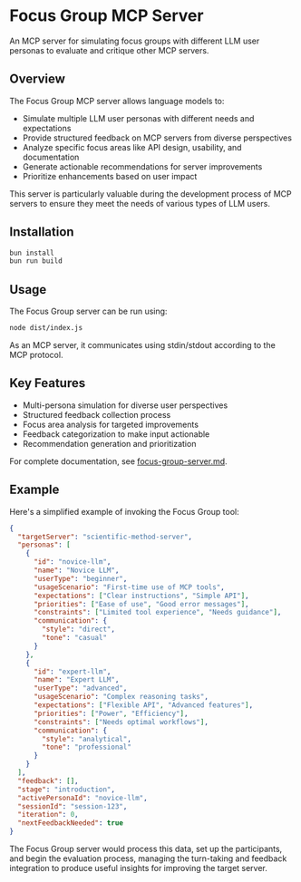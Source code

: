 # Focus Group MCP Server

An MCP server for simulating focus groups with different LLM user personas to evaluate and critique other MCP servers.

## Overview

The Focus Group MCP server allows language models to:

- Simulate multiple LLM user personas with different needs and expectations
- Provide structured feedback on MCP servers from diverse perspectives
- Analyze specific focus areas like API design, usability, and documentation
- Generate actionable recommendations for server improvements
- Prioritize enhancements based on user impact

This server is particularly valuable during the development process of MCP servers to ensure they meet the needs of
various types of LLM users.

## Installation

```bash
bun install
bun run build
```

## Usage

The Focus Group server can be run using:

```bash
node dist/index.js
```

As an MCP server, it communicates using stdin/stdout according to the MCP protocol.

## Key Features

- Multi-persona simulation for diverse user perspectives
- Structured feedback collection process
- Focus area analysis for targeted improvements
- Feedback categorization to make input actionable
- Recommendation generation and prioritization

For complete documentation, see [focus-group-server.md](./docs/focus-group-server.md).

## Example

Here's a simplified example of invoking the Focus Group tool:

```json
{
  "targetServer": "scientific-method-server",
  "personas": [
    {
      "id": "novice-llm",
      "name": "Novice LLM",
      "userType": "beginner",
      "usageScenario": "First-time use of MCP tools",
      "expectations": ["Clear instructions", "Simple API"],
      "priorities": ["Ease of use", "Good error messages"],
      "constraints": ["Limited tool experience", "Needs guidance"],
      "communication": {
        "style": "direct",
        "tone": "casual"
      }
    },
    {
      "id": "expert-llm",
      "name": "Expert LLM",
      "userType": "advanced",
      "usageScenario": "Complex reasoning tasks",
      "expectations": ["Flexible API", "Advanced features"],
      "priorities": ["Power", "Efficiency"],
      "constraints": ["Needs optimal workflows"],
      "communication": {
        "style": "analytical",
        "tone": "professional"
      }
    }
  ],
  "feedback": [],
  "stage": "introduction",
  "activePersonaId": "novice-llm",
  "sessionId": "session-123",
  "iteration": 0,
  "nextFeedbackNeeded": true
}
```

The Focus Group server would process this data, set up the participants, and begin the evaluation process, managing the
turn-taking and feedback integration to produce useful insights for improving the target server.
